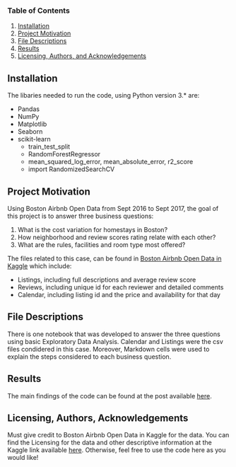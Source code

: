 ### Table of Contents

1. [Installation](#installation)
2. [Project Motivation](#motivation)
3. [File Descriptions](#files)
4. [Results](#results)
5. [Licensing, Authors, and Acknowledgements](#licensing)

## Installation <a name="installation"></a>

The libaries needed to run the code, using Python version 3.* are:

* Pandas
* NumPy
* Matplotlib
* Seaborn
* scikit-learn
  * train_test_split
  * RandomForestRegressor
  * mean_squared_log_error, mean_absolute_error, r2_score
  * import RandomizedSearchCV

## Project Motivation<a name="motivation"></a>

Using Boston Airbnb Open Data from Sept 2016 to Sept 2017, the goal of this project is to answer three business questions: 

1. What is the cost variation for homestays in Boston?
2. How neighborhood and review scores rating relate with each other?
3. What are the rules, facilities and room type most offered?

The files related to this case, can be found in [Boston Airbnb Open Data in Kaggle](https://www.kaggle.com/airbnb/boston) which include: 

* Listings, including full descriptions and average review score
* Reviews, including unique id for each reviewer and detailed comments
* Calendar, including listing id and the price and availability for that day

## File Descriptions <a name="files"></a>

There is one notebook that was developed to answer the three questions using basic Exploratory Data Analysis. Calendar and Listings were the csv files condidered in this case. Moreover, Markdown cells were used to explain the steps considered to each business question.

## Results<a name="results"></a>

The main findings of the code can be found at the post available [here](https://medium.com/@klever.mera/thinking-to-travel-to-boston-after-the-lockdown-f84a99ec728e).

## Licensing, Authors, Acknowledgements<a name="licensing"></a>

Must give credit to Boston Airbnb Open Data in Kaggle for the data.  You can find the Licensing for the data and other descriptive information at the Kaggle link available [here](https://www.kaggle.com/airbnb/boston).  Otherwise, feel free to use the code here as you would like! 

